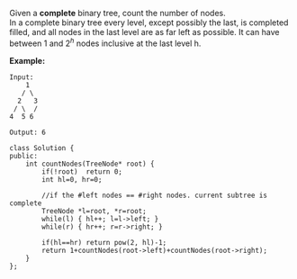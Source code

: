 Given a **complete** binary tree, count the number of nodes.  
In a complete binary tree every level, except possibly the last, is completed filled, and all nodes in the last level are as far left as possible. It can have between 1 and $2^h$ nodes inclusive at the last level h.  

**Example:**  
```
Input: 
    1
   / \
  2   3
 / \  /
4  5 6

Output: 6
```

```
class Solution {
public:
    int countNodes(TreeNode* root) {
        if(!root)  return 0;
        int hl=0, hr=0;
        
        //if the #left nodes == #right nodes. current subtree is complete
        TreeNode *l=root, *r=root;
        while(l) { hl++; l=l->left; }
        while(r) { hr++; r=r->right; }
        
        if(hl==hr) return pow(2, hl)-1;
        return 1+countNodes(root->left)+countNodes(root->right);
    }
};
```